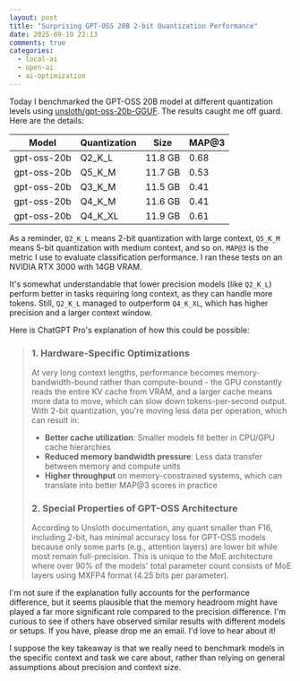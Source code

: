 ```yaml
---
layout: post
title: "Surprising GPT-OSS 20B 2-bit Quantization Performance"
date: 2025-09-19 22:13
comments: true
categories:
  - local-ai
  - open-ai
  - ai-optimization
---
```


Today I benchmarked the GPT-OSS 20B model at different quantization levels using [unsloth/gpt-oss-20b-GGUF](https://huggingface.co/unsloth/gpt-oss-20b-GGUF). The results caught me off guard. Here are the details:

| Model       | Quantization | Size    | MAP@3 |
|-------------|--------------|---------|-------|
| gpt-oss-20b | Q2_K_L       | 11.8 GB | 0.68  |
| gpt-oss-20b | Q5_K_M       | 11.7 GB | 0.53  |
| gpt-oss-20b | Q3_K_M       | 11.5 GB | 0.41  |
| gpt-oss-20b | Q4_K_M       | 11.6 GB | 0.41  |
| gpt-oss-20b | Q4_K_XL      | 11.9 GB | 0.61  |

As a reminder, `Q2_K_L` means 2-bit quantization with large context, `Q5_K_M`
means 5-bit quantization with medium context, and so on. `MAP@3` is the metric
I use to evaluate classification performance. I ran these tests on an NVIDIA RTX 3000 with 14GB VRAM.

It's somewhat understandable that lower precision models (like `Q2_K_L`)
perform better in tasks requiring long context, as they can handle more tokens.
Still, `Q2_K_L` managed to outperform `Q4_K_XL`, which has higher precision and
a larger context window.

Here is ChatGPT Pro's explanation of how this could be possible:

> ### 1. **Hardware-Specific Optimizations**
>
> At very long context lengths, performance becomes memory-bandwidth-bound
> rather than compute-bound - the GPU constantly reads the entire KV cache from
> VRAM, and a larger cache means more data to move, which can slow down
> tokens-per-second output. With 2-bit quantization, you're moving less data
> per operation, which can result in:
> - **Better cache utilization**: Smaller models fit better in CPU/GPU cache
>   hierarchies
> - **Reduced memory bandwidth pressure**: Less data transfer between memory
>   and compute units
> - **Higher throughput** on memory-constrained systems, which can translate into
>   better MAP@3 scores in practice
> 
> ### 2. **Special Properties of GPT-OSS Architecture**
> 
> According to Unsloth documentation, any quant smaller than F16, including
> 2-bit, has minimal accuracy loss for GPT-OSS models because only some parts
> (e.g., attention layers) are lower bit while most remain full-precision. This
> is unique to the MoE architecture where over 90% of the models' total
> parameter count consists of MoE layers using MXFP4 format (4.25 bits per
> parameter).

I'm not sure if the explanation fully accounts for the performance difference,
but it seems plausible that the memory headroom might have played a far more
significant role compared to the precision difference. I'm curious to see if
others have observed similar results with different models or setups. If you
have, please drop me an email. I'd love to hear about it!

I suppose the key takeaway is that we really need to benchmark models in the
specific context and task we care about, rather than relying on general
assumptions about precision and context size.
